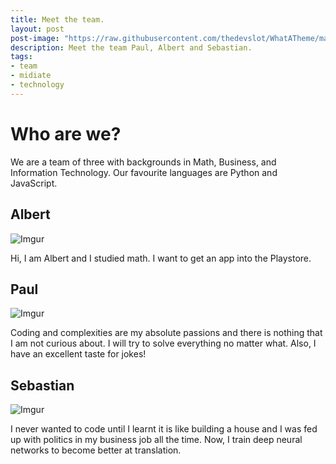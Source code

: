 ```yaml
---
title: Meet the team.
layout: post
post-image: "https://raw.githubusercontent.com/thedevslot/WhatATheme/master/assets/images/What%20is%20Jekyll%20and%20How%20to%20use%20it.png?token=AHMQUELVG36IDSA4SZEZ5P26Z64IW"
description: Meet the team Paul, Albert and Sebastian.
tags:
- team
- midiate
- technology
---
```


# Who are we?

We are a team of three with backgrounds in Math, Business, and Information Technology. Our favourite languages are Python and JavaScript.

## Albert

![Imgur](https://i.imgur.com/0ZHQsu9m.jpg)

Hi, I am Albert and I studied math. I want to get an app into the Playstore.

## Paul

![Imgur](https://i.imgur.com/mSEL5Bfm.jpg)

Coding and complexities are my absolute passions and there is nothing that I am not curious about. I will try to solve everything no matter what. Also, I have an excellent taste for jokes!


## Sebastian

![Imgur](https://i.imgur.com/Q7QJ0m6m.jpg)

I never wanted to code until I learnt it is like building a house and I was fed up with politics in my business job all the time. Now, I train deep neural networks to become better at translation.

